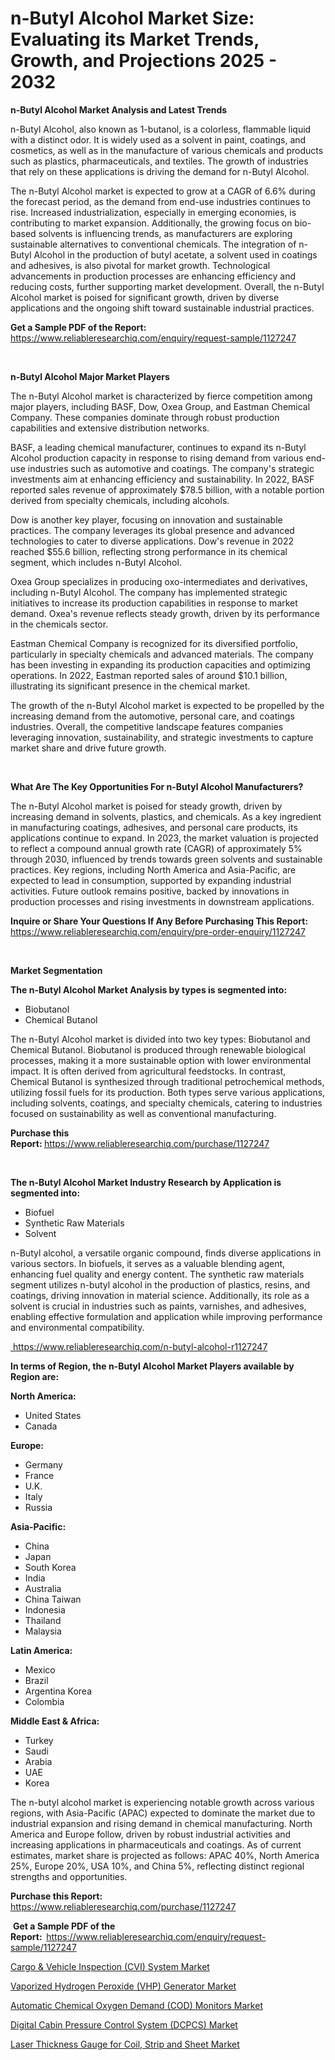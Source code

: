 <p><h1>n-Butyl Alcohol Market Size: Evaluating its Market Trends, Growth, and Projections 2025 - 2032</h1></p><p><strong>n-Butyl Alcohol Market Analysis and Latest Trends</strong></p>
<p><p>n-Butyl Alcohol, also known as 1-butanol, is a colorless, flammable liquid with a distinct odor. It is widely used as a solvent in paint, coatings, and cosmetics, as well as in the manufacture of various chemicals and products such as plastics, pharmaceuticals, and textiles. The growth of industries that rely on these applications is driving the demand for n-Butyl Alcohol.</p><p>The n-Butyl Alcohol market is expected to grow at a CAGR of 6.6% during the forecast period, as the demand from end-use industries continues to rise. Increased industrialization, especially in emerging economies, is contributing to market expansion. Additionally, the growing focus on bio-based solvents is influencing trends, as manufacturers are exploring sustainable alternatives to conventional chemicals. The integration of n-Butyl Alcohol in the production of butyl acetate, a solvent used in coatings and adhesives, is also pivotal for market growth. Technological advancements in production processes are enhancing efficiency and reducing costs, further supporting market development. Overall, the n-Butyl Alcohol market is poised for significant growth, driven by diverse applications and the ongoing shift toward sustainable industrial practices.</p></p>
<p><strong>Get a Sample PDF of the Report:&nbsp;</strong> <a href="https://www.reliableresearchiq.com/enquiry/request-sample/1127247?utm_campaign=1900&utm_medium=2&utm_source=Github&utm_content=ia&utm_term=28022025&utm_id=n-butyl-alcohol">https://www.reliableresearchiq.com/enquiry/request-sample/1127247</a></p>
<p>&nbsp;</p>
<p><strong>n-Butyl Alcohol Major Market Players</strong></p>
<p><p>The n-Butyl Alcohol market is characterized by fierce competition among major players, including BASF, Dow, Oxea Group, and Eastman Chemical Company. These companies dominate through robust production capabilities and extensive distribution networks.</p><p>BASF, a leading chemical manufacturer, continues to expand its n-Butyl Alcohol production capacity in response to rising demand from various end-use industries such as automotive and coatings. The company's strategic investments aim at enhancing efficiency and sustainability. In 2022, BASF reported sales revenue of approximately $78.5 billion, with a notable portion derived from specialty chemicals, including alcohols.</p><p>Dow is another key player, focusing on innovation and sustainable practices. The company leverages its global presence and advanced technologies to cater to diverse applications. Dow's revenue in 2022 reached $55.6 billion, reflecting strong performance in its chemical segment, which includes n-Butyl Alcohol.</p><p>Oxea Group specializes in producing oxo-intermediates and derivatives, including n-Butyl Alcohol. The company has implemented strategic initiatives to increase its production capabilities in response to market demand. Oxea's revenue reflects steady growth, driven by its performance in the chemicals sector.</p><p>Eastman Chemical Company is recognized for its diversified portfolio, particularly in specialty chemicals and advanced materials. The company has been investing in expanding its production capacities and optimizing operations. In 2022, Eastman reported sales of around $10.1 billion, illustrating its significant presence in the chemical market.</p><p>The growth of the n-Butyl Alcohol market is expected to be propelled by the increasing demand from the automotive, personal care, and coatings industries. Overall, the competitive landscape features companies leveraging innovation, sustainability, and strategic investments to capture market share and drive future growth.</p></p>
<p>&nbsp;</p>
<p><strong>What Are The Key Opportunities For n-Butyl Alcohol Manufacturers?</strong></p>
<p><p>The n-Butyl Alcohol market is poised for steady growth, driven by increasing demand in solvents, plastics, and chemicals. As a key ingredient in manufacturing coatings, adhesives, and personal care products, its applications continue to expand. In 2023, the market valuation is projected to reflect a compound annual growth rate (CAGR) of approximately 5% through 2030, influenced by trends towards green solvents and sustainable practices. Key regions, including North America and Asia-Pacific, are expected to lead in consumption, supported by expanding industrial activities. Future outlook remains positive, backed by innovations in production processes and rising investments in downstream applications.</p></p>
<p><strong>Inquire or Share Your Questions If Any Before Purchasing This Report:</strong> <a href="https://www.reliableresearchiq.com/enquiry/pre-order-enquiry/1127247?utm_campaign=1900&utm_medium=2&utm_source=Github&utm_content=ia&utm_term=28022025&utm_id=n-butyl-alcohol">https://www.reliableresearchiq.com/enquiry/pre-order-enquiry/1127247</a></p>
<p>&nbsp;</p>
<p><strong>Market Segmentation</strong></p>
<p><strong>The n-Butyl Alcohol Market Analysis by types is segmented into:</strong></p>
<p><ul><li>Biobutanol</li><li>Chemical Butanol</li></ul></p>
<p><p>The n-Butyl Alcohol market is divided into two key types: Biobutanol and Chemical Butanol. Biobutanol is produced through renewable biological processes, making it a more sustainable option with lower environmental impact. It is often derived from agricultural feedstocks. In contrast, Chemical Butanol is synthesized through traditional petrochemical methods, utilizing fossil fuels for its production. Both types serve various applications, including solvents, coatings, and specialty chemicals, catering to industries focused on sustainability as well as conventional manufacturing.</p></p>
<p><strong>Purchase this Report:&nbsp;</strong><a href="https://www.reliableresearchiq.com/purchase/1127247?utm_campaign=1900&utm_medium=2&utm_source=Github&utm_content=ia&utm_term=28022025&utm_id=n-butyl-alcohol">https://www.reliableresearchiq.com/purchase/1127247</a></p>
<p>&nbsp;</p>
<p><strong>The n-Butyl Alcohol Market Industry Research by Application is segmented into:</strong></p>
<p><ul><li>Biofuel</li><li>Synthetic Raw Materials</li><li>Solvent</li></ul></p>
<p><p>n-Butyl alcohol, a versatile organic compound, finds diverse applications in various sectors. In biofuels, it serves as a valuable blending agent, enhancing fuel quality and energy content. The synthetic raw materials segment utilizes n-butyl alcohol in the production of plastics, resins, and coatings, driving innovation in material science. Additionally, its role as a solvent is crucial in industries such as paints, varnishes, and adhesives, enabling effective formulation and application while improving performance and environmental compatibility.</p></p>
<p><a href="https://www.reliableresearchiq.com/n-butyl-alcohol-r1127247?utm_campaign=1900&utm_medium=2&utm_source=Github&utm_content=ia&utm_term=28022025&utm_id=n-butyl-alcohol">&nbsp;https://www.reliableresearchiq.com/n-butyl-alcohol-r1127247</a></p>
<p><strong>In terms of Region, the n-Butyl Alcohol Market Players available by Region are:</strong></p>
<p>
    <p> <strong> North America: </strong>
        <ul>
            <li>United States</li>
            <li>Canada</li>
        </ul>
        </p> 
    <p> <strong> Europe: </strong>
        <ul>
            <li>Germany</li>
            <li>France</li>
            <li>U.K.</li>
            <li>Italy</li>
            <li>Russia</li>
        </ul>
        </p> 
    <p> <strong> Asia-Pacific: </strong>
        <ul>
            <li>China</li>
            <li>Japan</li>
            <li>South Korea</li>
            <li>India</li>
            <li>Australia</li>
            <li>China Taiwan</li>
            <li>Indonesia</li>
            <li>Thailand</li>
            <li>Malaysia</li>
        </ul>
        </p> 
    <p> <strong> Latin America: </strong>
        <ul>
            <li>Mexico</li>
            <li>Brazil</li>
            <li>Argentina Korea</li>
            <li>Colombia</li>
        </ul>
        </p> 
    <p> <strong> Middle East & Africa: </strong>
        <ul>
            <li>Turkey</li>
            <li>Saudi</li>
            <li>Arabia</li>
            <li>UAE</li>
            <li>Korea</li>
        </ul>
    </p>
    </p>
<p><p>The n-butyl alcohol market is experiencing notable growth across various regions, with Asia-Pacific (APAC) expected to dominate the market due to industrial expansion and rising demand in chemical manufacturing. North America and Europe follow, driven by robust industrial activities and increasing applications in pharmaceuticals and coatings. As of current estimates, market share is projected as follows: APAC 40%, North America 25%, Europe 20%, USA 10%, and China 5%, reflecting distinct regional strengths and opportunities.</p></p>
<p><strong>Purchase this Report: </strong><a href="https://www.reliableresearchiq.com/purchase/1127247?utm_campaign=1900&utm_medium=2&utm_source=Github&utm_content=ia&utm_term=28022025&utm_id=n-butyl-alcohol">https://www.reliableresearchiq.com/purchase/1127247</a></p>
<p>&nbsp;<strong>Get a Sample PDF of the Report:&nbsp;&nbsp;</strong><a href="https://www.reliableresearchiq.com/enquiry/request-sample/1127247?utm_campaign=1900&utm_medium=2&utm_source=Github&utm_content=ia&utm_term=28022025&utm_id=n-butyl-alcohol">https://www.reliableresearchiq.com/enquiry/request-sample/1127247</a></p>
<p><strong></strong></p>
<p><p><a href="https://github.com/alberthagorsuch/Market-Research-Report-List-1/blob/main/cargo-vehicle-inspection-cvi-system-market.md?utm_campaign=1900&utm_medium=2&utm_source=Github&utm_content=ia&utm_term=28022025&utm_id=n-butyl-alcohol">Cargo & Vehicle Inspection (CVI) System Market</a></p><p><a href="https://github.com/skerretflossie9297/Market-Research-Report-List-1/blob/main/vaporized-hydrogen-peroxide-vhp-generator-market.md?utm_campaign=1900&utm_medium=2&utm_source=Github&utm_content=ia&utm_term=28022025&utm_id=n-butyl-alcohol">Vaporized Hydrogen Peroxide (VHP) Generator Market</a></p><p><a href="https://github.com/boisetwa16/Market-Research-Report-List-1/blob/main/automatic-chemical-oxygen-demand-cod-monitors-market.md?utm_campaign=1900&utm_medium=2&utm_source=Github&utm_content=ia&utm_term=28022025&utm_id=n-butyl-alcohol">Automatic Chemical Oxygen Demand (COD) Monitors Market</a></p><p><a href="https://github.com/zupankocka/Market-Research-Report-List-1/blob/main/digital-cabin-pressure-control-system-dcpcs-market.md?utm_campaign=1900&utm_medium=2&utm_source=Github&utm_content=ia&utm_term=28022025&utm_id=n-butyl-alcohol">Digital Cabin Pressure Control System (DCPCS) Market</a></p><p><a href="https://github.com/donnettaletizia/Market-Research-Report-List-1/blob/main/laser-thickness-gauge-for-coil-strip-and-sheet-market.md?utm_campaign=1900&utm_medium=2&utm_source=Github&utm_content=ia&utm_term=28022025&utm_id=n-butyl-alcohol">Laser Thickness Gauge for Coil, Strip and Sheet Market</a></p></p>